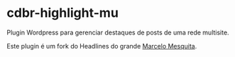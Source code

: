 # cdbr-highlight-mu
Plugin Wordpress para gerenciar destaques de posts de uma rede multisite. 

Este plugin é um fork do Headlines do grande [Marcelo Mesquita](http://marcelomesquita.com).
